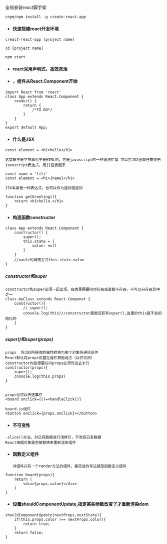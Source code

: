全局安装react脚手架

```
cnpm/npm install -g create-react-app
```

- #### 快速搭建react开发环境

```
creact-react-app [project name]

cd [project name]

npm start
```

- #### react采用声明式，高效灵活

- #### ，组件从React.Component开始

```
import React from 'react'
class App extends React.Component {
	render() {
		return {
			/*TO DO*/
		}
	}
}
export default App;
```

- #### 什么是JSX

```
const element = <h1>hello</h1>
```

`这类既不是字符串也不是HTML的，它是javascript的一种语法扩展
可以在JSX里面任意使用javascript表达式，用{}包裹起来`

```
const name = 'lili'
const element = <h1>{name}</h1>
```

`JSX本身是一种表达式，也可以作为返回值返回`

```
function getGreeting(){
	return <h1>hello.</h1>
}
```



- #### 构造函数constructor

```
class App extends React.Component {
	constructor() {
		super();
		this.state = {
			value: null
		}
	}
	//vaule的调用方式this.state.value
}
```

##### constructor和super

```
constructor和super必须一起出现，在类里需要同时存在或者都不存在，不可以只存在其中之一
class myClass extends React.Componet {
	constructor(){
		// super();
		console.log(this)//constructor里面没有写super(),这里的this是不会初始化的
	}
}
```

##### super()和super(props)

```
props  将JSX所接收的属性转换为单个对象传递给组件
React默认将props设置在组件其他地方（以供访问）
constructor内部想要访问props必须传进去才行
constructor(props){
	super();
    console.log(this.props)
}


props也可以传递事件
<board onclick={()=>handleClick()}

board.js组件
<button onClick={props.onClick}></button>
```

- #### 不可变性

```
.slice()方法，对已有数据进行浅拷贝，不改变已有数据
React根据对象是否被替换来重新渲染组件
```

- #### 函数定义组件

  `对组件只有一个render方法的组件，最简洁的写法就是函数定义组件`

```
function board(props){
	return (
		<div>{props.value}</div>
	)
}
```

- #### 设置shouldComponentUpdate,指定某些参数改变了才重新渲染dom

```
shouldComponentUpdate(nextProps,nextState){
	if(this.props.color !== nextProps.color){
		return true;
	}
	return false;
}
```

